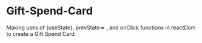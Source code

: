# Gift-Spend-Card
Making uses of {useState}, prevState=> , and onClick functions in reactDom to create a Gift Spend Card
